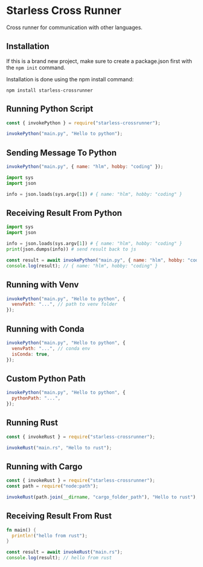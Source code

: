# Starless Cross Runner

Cross runner for communication with other languages.

## Installation

If this is a brand new project, make sure to create a package.json first with the `npm init` command.

Installation is done using the npm install command:

```
npm install starless-crossrunner
```

## Running Python Script

```js
const { invokePython } = require("starless-crossrunner");

invokePython("main.py", "Hello to python");
```

## Sending Message To Python

```js
invokePython("main.py", { name: "hlm", hobby: "coding" });
```

```py
import sys
import json

info = json.loads(sys.argv[1]) # { name: "hlm", hobby: "coding" }
```

## Receiving Result From Python

```py
import sys
import json

info = json.loads(sys.argv[1]) # { name: "hlm", hobby: "coding" }
print(json.dumps(info)) # send result back to js
```

```js
const result = await invokePython("main.py", { name: "hlm", hobby: "coding" });
console.log(result); // { name: "hlm", hobby: "coding" }
```

## Running with Venv

```js
invokePython("main.py", "Hello to python", {
  venvPath: "...", // path to venv folder
});
```

## Running with Conda

```js
invokePython("main.py", "Hello to python", {
  venvPath: "...", // conda env
  isConda: true,
});
```

## Custom Python Path

```js
invokePython("main.py", "Hello to python", {
  pythonPath: "...",
});
```

## Running Rust

```js
const { invokeRust } = require("starless-crossrunner");

invokeRust("main.rs", "Hello to rust");
```

## Running with Cargo

```js
const { invokeRust } = require("starless-crossrunner");
const path = require("node:path");

invokeRust(path.join(__dirname, "cargo_folder_path"), "Hello to rust");
```

## Receiving Result From Rust

```rs
fn main() {
  println!("hello from rust");
}
```

```js
const result = await invokeRust("main.rs");
console.log(result); // hello from rust
```
